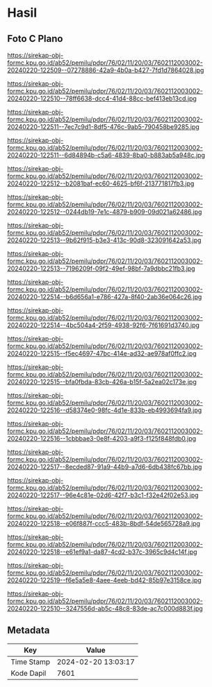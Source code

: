 # Hasil

## Foto C Plano

https://sirekap-obj-formc.kpu.go.id/ab52/pemilu/pdpr/76/02/11/20/03/7602112003002-20240220-122509--07278886-42a9-4b0a-b427-7fd1d7864028.jpg

https://sirekap-obj-formc.kpu.go.id/ab52/pemilu/pdpr/76/02/11/20/03/7602112003002-20240220-122510--78ff6638-dcc4-41d4-88cc-bef413eb13cd.jpg

https://sirekap-obj-formc.kpu.go.id/ab52/pemilu/pdpr/76/02/11/20/03/7602112003002-20240220-122511--7ec7c9d1-8df5-476c-9ab5-790458be9285.jpg

https://sirekap-obj-formc.kpu.go.id/ab52/pemilu/pdpr/76/02/11/20/03/7602112003002-20240220-122511--6d84894b-c5a6-4839-8ba0-b883ab5a948c.jpg

https://sirekap-obj-formc.kpu.go.id/ab52/pemilu/pdpr/76/02/11/20/03/7602112003002-20240220-122512--b2081baf-ec60-4625-bf6f-213771817fb3.jpg

https://sirekap-obj-formc.kpu.go.id/ab52/pemilu/pdpr/76/02/11/20/03/7602112003002-20240220-122512--0244db19-7e1c-4879-b909-09d021a62486.jpg

https://sirekap-obj-formc.kpu.go.id/ab52/pemilu/pdpr/76/02/11/20/03/7602112003002-20240220-122513--9b62f915-b3e3-413c-90d8-323091642a53.jpg

https://sirekap-obj-formc.kpu.go.id/ab52/pemilu/pdpr/76/02/11/20/03/7602112003002-20240220-122513--7196209f-09f2-49ef-98bf-7a9dbbc21fb3.jpg

https://sirekap-obj-formc.kpu.go.id/ab52/pemilu/pdpr/76/02/11/20/03/7602112003002-20240220-122514--b6d656a1-e786-427a-8f40-2ab36e064c26.jpg

https://sirekap-obj-formc.kpu.go.id/ab52/pemilu/pdpr/76/02/11/20/03/7602112003002-20240220-122514--4bc504a4-2f59-4938-92f6-7f61691d3740.jpg

https://sirekap-obj-formc.kpu.go.id/ab52/pemilu/pdpr/76/02/11/20/03/7602112003002-20240220-122515--f5ec4697-47bc-414e-ad32-ae978af0ffc2.jpg

https://sirekap-obj-formc.kpu.go.id/ab52/pemilu/pdpr/76/02/11/20/03/7602112003002-20240220-122515--bfa0fbda-83cb-426a-b15f-5a2ea02c173e.jpg

https://sirekap-obj-formc.kpu.go.id/ab52/pemilu/pdpr/76/02/11/20/03/7602112003002-20240220-122516--d58374e0-98fc-4d1e-833b-eb4993694fa9.jpg

https://sirekap-obj-formc.kpu.go.id/ab52/pemilu/pdpr/76/02/11/20/03/7602112003002-20240220-122516--1cbbbae3-0e8f-4203-a9f3-f125f848fdb0.jpg

https://sirekap-obj-formc.kpu.go.id/ab52/pemilu/pdpr/76/02/11/20/03/7602112003002-20240220-122517--8ecded87-91a9-44b9-a7d6-6db438fc67bb.jpg

https://sirekap-obj-formc.kpu.go.id/ab52/pemilu/pdpr/76/02/11/20/03/7602112003002-20240220-122517--96e4c81e-02d6-42f7-b3c1-f32e42f02e53.jpg

https://sirekap-obj-formc.kpu.go.id/ab52/pemilu/pdpr/76/02/11/20/03/7602112003002-20240220-122518--e06f887f-ccc5-483b-8bdf-54de565728a9.jpg

https://sirekap-obj-formc.kpu.go.id/ab52/pemilu/pdpr/76/02/11/20/03/7602112003002-20240220-122518--e61ef9a1-da87-4cd2-b37c-3965c9d4c14f.jpg

https://sirekap-obj-formc.kpu.go.id/ab52/pemilu/pdpr/76/02/11/20/03/7602112003002-20240220-122519--f6e5a5e8-4aee-4eeb-bd42-85b97e3158ce.jpg

https://sirekap-obj-formc.kpu.go.id/ab52/pemilu/pdpr/76/02/11/20/03/7602112003002-20240220-122510--3247556d-ab5c-48c8-83de-ac7c000d883f.jpg


## Metadata

| Key        | Value               |
| ---------- | ------------------- |
| Time Stamp | 2024-02-20 13:03:17 |
| Kode Dapil | 7601                |



